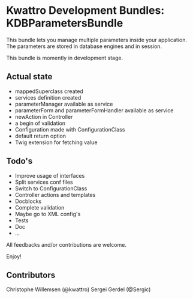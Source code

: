 Kwattro Development Bundles: KDBParametersBundle
================================================

This bundle lets you manage multiple parameters inside your application.
The parameters are stored in database engines and in session.

This bundle is momently in development stage.

Actual state
------------
- mappedSuperclass created
- services definition created
- parameterManager available as service
- parameterForm and parameterFormHandler available as service
- newAction in Controller
- a begin of validation
- Configuration made with ConfigurationClass
- default return option
- Twig extension for fetching value

Todo's
----
- Improve usage of interfaces
- Split services conf files
- Switch to ConfigurationClass
- Controller actions and templates
- Docblocks
- Complete validation
- Maybe go to XML config's
- Tests
- Doc
- ...

All feedbacks and/or contributions are welcome.

Enjoy!

Contributors
------------

Christophe Willemsen (@kwattro)
Sergei Gerdel (@Sergic)
